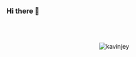 ### Hi there 👋
<br/>

<br/>

<p align="center"><img align="center" src="https://github-readme-stats.vercel.app/api/top-langs?username=kavinjey&show_icons=true&locale=en&layout=compact" alt="kavinjey" /></p>

<!--
**KavinJey/KavinJey** is a ✨ _special_ ✨ repository because its `README.md` (this file) appears on your GitHub profile.

Here are some ideas to get you started:

- 🔭 I’m currently working on ...
- 🌱 I’m currently learning ...
- 👯 I’m looking to collaborate on ...
- 🤔 I’m looking for help with ...
- 💬 Ask me about ...
- 📫 How to reach me: ...
- 😄 Pronouns: ...
- ⚡ Fun fact: ...
-->

